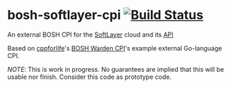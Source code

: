 bosh-softlayer-cpi [![Build Status](https://travis-ci.org/maximilien/bosh-softlayer-cpi.svg?branch=master)](https://travis-ci.org/maximilien/bosh-softlayer-cpi#)
==================

An external BOSH CPI for the [SoftLayer](http://www.softlayer.com) cloud and its [API](http://sldn.softlayer.com/article/SoftLayer-API-Overview)

Based on [cppforlife](https://github.com/cppforlife)'s [BOSH Warden CPI](https://github.com/cppforlife/bosh-warden-cpi)'s example external Go-language CPI.

*NOTE*: This is work in progress. No guarantees are implied that this will be usable nor finish. Consider this code as prototype code.
